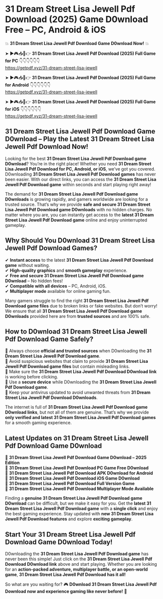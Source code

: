 # 31 Dream Street Lisa Jewell Pdf Download (2025) Game D0wnload Free – PC, Android & iOS

💥 **31 Dream Street Lisa Jewell Pdf Download Game D0wnload Now!** 💥  

➤ ►🎮📥📱👉 **31 Dream Street Lisa Jewell Pdf Download (2025) Full Game for PC** 👇👇👇👇👇👇  
https://getpdf.xyz/31-dream-street-lisa-jewell  

➤ ►🎮📥📱👉 **31 Dream Street Lisa Jewell Pdf Download (2025) Full Game for Android** 👇👇👇👇👇👇  
https://getpdf.xyz/31-dream-street-lisa-jewell  

➤ ►🎮📥📱👉 **31 Dream Street Lisa Jewell Pdf Download (2025) Full Game for iOS** 👇👇👇👇👇👇  
https://getpdf.xyz/31-dream-street-lisa-jewell  

## 31 Dream Street Lisa Jewell Pdf Download Game D0wnload – Play the Latest 31 Dream Street Lisa Jewell Pdf Download Now!

Looking for the best **31 Dream Street Lisa Jewell Pdf Download game D0wnload**? You’re in the right place! Whether you need **31 Dream Street Lisa Jewell Pdf Download for PC, Android, or iOS**, we’ve got you covered. D0wnloading **31 Dream Street Lisa Jewell Pdf Download games** has never been easier. With our direct links, you can access the **31 Dream Street Lisa Jewell Pdf Download game** within seconds and start playing right away!  

The demand for **31 Dream Street Lisa Jewell Pdf Download game D0wnloads** is growing rapidly, and gamers worldwide are looking for a trusted source. That’s why we provide **safe and secure 31 Dream Street Lisa Jewell Pdf Download game D0wnloads** with no hidden charges. No matter where you are, you can instantly get access to the **latest 31 Dream Street Lisa Jewell Pdf Download game** online and enjoy uninterrupted gameplay.  

## **Why Should You D0wnload 31 Dream Street Lisa Jewell Pdf Download Games?**  

✔ **Instant access** to the latest **31 Dream Street Lisa Jewell Pdf Download game** without waiting.  
✔ **High-quality graphics** and **smooth gameplay** experience.  
✔ **Free and secure 31 Dream Street Lisa Jewell Pdf Download game D0wnload** – No hidden fees!  
✔ **Compatible with all devices** – PC, Android, iOS.  
✔ **Multiplayer mode** available for online gaming fun.  

Many gamers struggle to find the right **31 Dream Street Lisa Jewell Pdf Download game files** due to broken links or fake websites. But don’t worry! We ensure that all **31 Dream Street Lisa Jewell Pdf Download game D0wnloads** provided here are from **trusted sources** and are 100% safe.  

## **How to D0wnload 31 Dream Street Lisa Jewell Pdf Download Game Safely?**  

📌 Always choose **official and trusted sources** when D0wnloading the **31 Dream Street Lisa Jewell Pdf Download game**.  
📌 Avoid suspicious websites that claim to provide **31 Dream Street Lisa Jewell Pdf Download game files** but contain misleading links.  
📌 Make sure the **31 Dream Street Lisa Jewell Pdf Download D0wnload link** is working before clicking.  
📌 Use a **secure device** while D0wnloading the **31 Dream Street Lisa Jewell Pdf Download game**.  
📌 Keep your antivirus updated to avoid unwanted threats from **31 Dream Street Lisa Jewell Pdf Download D0wnloads**.  

The internet is full of **31 Dream Street Lisa Jewell Pdf Download game D0wnload links**, but not all of them are genuine. That’s why we provide **only verified and latest 31 Dream Street Lisa Jewell Pdf Download games** for a smooth gaming experience.  

## **Latest Updates on 31 Dream Street Lisa Jewell Pdf Download Game D0wnload**  

🔹 **31 Dream Street Lisa Jewell Pdf Download Game D0wnload – 2025 Edition**  
🔹 **31 Dream Street Lisa Jewell Pdf Download PC Game Free D0wnload**  
🔹 **31 Dream Street Lisa Jewell Pdf Download APK D0wnload for Android**  
🔹 **31 Dream Street Lisa Jewell Pdf Download iOS Game D0wnload**  
🔹 **31 Dream Street Lisa Jewell Pdf Download Full Version Game**  
🔹 **31 Dream Street Lisa Jewell Pdf Download Multiplayer Mode Available**  

Finding a **genuine 31 Dream Street Lisa Jewell Pdf Download game D0wnload** can be difficult, but we make it easy for you. Get the **latest 31 Dream Street Lisa Jewell Pdf Download game** with a **single click** and enjoy the best gaming experience. Stay updated with **new 31 Dream Street Lisa Jewell Pdf Download features** and explore **exciting gameplay**.  

## **Start Your 31 Dream Street Lisa Jewell Pdf Download Game D0wnload Today!**  

D0wnloading the **31 Dream Street Lisa Jewell Pdf Download game** has never been this simple! Just click on the **31 Dream Street Lisa Jewell Pdf Download D0wnload link** above and start playing. Whether you are looking for an **action-packed adventure, multiplayer battle, or an open-world game**, **31 Dream Street Lisa Jewell Pdf Download has it all!**  

So what are you waiting for? 🎮 **D0wnload 31 Dream Street Lisa Jewell Pdf Download now and experience gaming like never before!** 🚀  